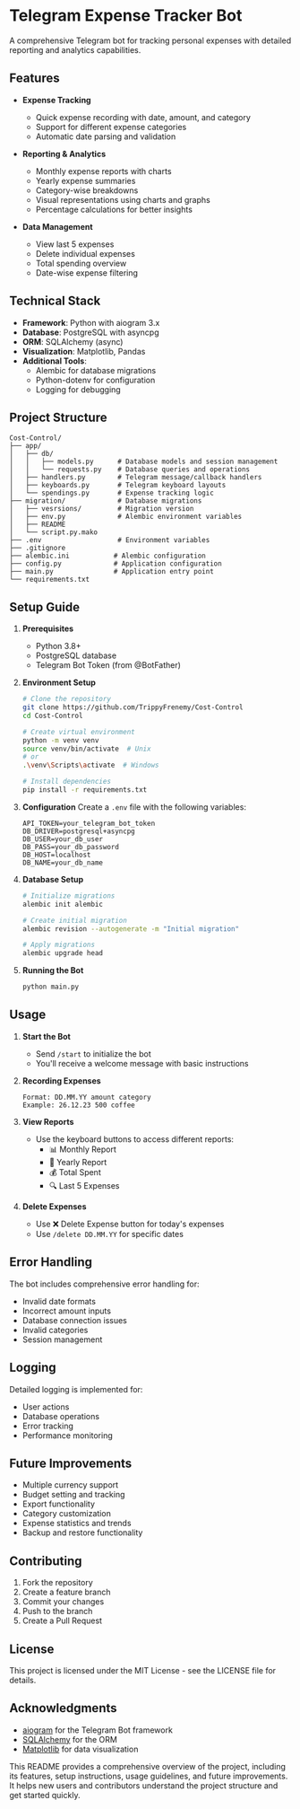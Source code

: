 # Telegram Expense Tracker Bot

A comprehensive Telegram bot for tracking personal expenses with detailed reporting and analytics capabilities.

## Features

- **Expense Tracking**
  - Quick expense recording with date, amount, and category
  - Support for different expense categories
  - Automatic date parsing and validation

- **Reporting & Analytics**
  - Monthly expense reports with charts
  - Yearly expense summaries
  - Category-wise breakdowns
  - Visual representations using charts and graphs
  - Percentage calculations for better insights

- **Data Management**
  - View last 5 expenses
  - Delete individual expenses
  - Total spending overview
  - Date-wise expense filtering

## Technical Stack

- **Framework**: Python with aiogram 3.x
- **Database**: PostgreSQL with asyncpg
- **ORM**: SQLAlchemy (async)
- **Visualization**: Matplotlib, Pandas
- **Additional Tools**: 
  - Alembic for database migrations
  - Python-dotenv for configuration
  - Logging for debugging

## Project Structure
```
Cost-Control/
├── app/
│   ├── db/
│   │   ├── models.py      # Database models and session management
│   │   └── requests.py    # Database queries and operations
│   ├── handlers.py        # Telegram message/callback handlers
│   ├── keyboards.py       # Telegram keyboard layouts
│   └── spendings.py       # Expense tracking logic
├── migration/             # Database migrations
│   ├── vesrsions/         # Migration version
│   ├── env.py             # Alembic environment variables
│   ├── README
│   └── script.py.mako
├── .env                   # Environment variables
├── .gitignore
├── alembic.ini           # Alembic configuration
├── config.py             # Application configuration
├── main.py               # Application entry point
└── requirements.txt
```
## Setup Guide

1. **Prerequisites**
   - Python 3.8+
   - PostgreSQL database
   - Telegram Bot Token (from @BotFather)

2. **Environment Setup**
   ```bash
   # Clone the repository
   git clone https://github.com/TrippyFrenemy/Cost-Control
   cd Cost-Control

   # Create virtual environment
   python -m venv venv
   source venv/bin/activate  # Unix
   # or
   .\venv\Scripts\activate  # Windows

   # Install dependencies
   pip install -r requirements.txt
   ```

3. **Configuration**
   Create a `.env` file with the following variables:
   ```
   API_TOKEN=your_telegram_bot_token
   DB_DRIVER=postgresql+asyncpg
   DB_USER=your_db_user
   DB_PASS=your_db_password
   DB_HOST=localhost
   DB_NAME=your_db_name
   ```

4. **Database Setup**
   ```bash
   # Initialize migrations
   alembic init alembic

   # Create initial migration
   alembic revision --autogenerate -m "Initial migration"

   # Apply migrations
   alembic upgrade head
   ```

5. **Running the Bot**
   ```bash
   python main.py
   ```

## Usage

1. **Start the Bot**
   - Send `/start` to initialize the bot
   - You'll receive a welcome message with basic instructions

2. **Recording Expenses**
   ```
   Format: DD.MM.YY amount category
   Example: 26.12.23 500 coffee
   ```

3. **View Reports**
   - Use the keyboard buttons to access different reports:
     - 📊 Monthly Report
     - 📅 Yearly Report
     - 💰 Total Spent
     - 🔍 Last 5 Expenses

4. **Delete Expenses**
   - Use ❌ Delete Expense button for today's expenses
   - Use `/delete DD.MM.YY` for specific dates

## Error Handling

The bot includes comprehensive error handling for:
- Invalid date formats
- Incorrect amount inputs
- Database connection issues
- Invalid categories
- Session management

## Logging

Detailed logging is implemented for:
- User actions
- Database operations
- Error tracking
- Performance monitoring

## Future Improvements

- Multiple currency support
- Budget setting and tracking
- Export functionality
- Category customization
- Expense statistics and trends
- Backup and restore functionality

## Contributing

1. Fork the repository
2. Create a feature branch
3. Commit your changes
4. Push to the branch
5. Create a Pull Request

## License

This project is licensed under the MIT License - see the LICENSE file for details.

## Acknowledgments

- [aiogram](https://docs.aiogram.dev/) for the Telegram Bot framework
- [SQLAlchemy](https://www.sqlalchemy.org/) for the ORM
- [Matplotlib](https://matplotlib.org/) for data visualization

This README provides a comprehensive overview of the project, including its features, setup instructions, usage guidelines, and future improvements. It helps new users and contributors understand the project structure and get started quickly.